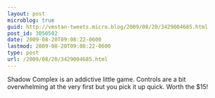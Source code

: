 ```yaml
---
layout: post
microblog: true
guid: http://vmstan-tweets.micro.blog/2009/08/20/3429004685.html
post_id: 3050502
date: 2009-08-20T09:08:22-0600
lastmod: 2009-08-20T09:08:22-0600
type: post
url: /2009/08/20/3429004685.html
---
```

Shadow Complex is an addictive little game. Controls are a bit overwhelming at the very first but you pick it up quick. Worth the $15!
